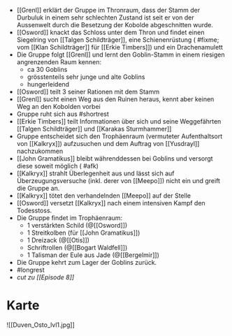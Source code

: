 - [[Grenl]] erklärt der Gruppe im Thronraum, dass der Stamm der Durbuluk in einem sehr schlechten Zustand ist seit er von der Aussenwelt durch die Besetzung der Kobolde abgeschnitten wurde.
- [[Osword]] knackt das Schloss unter dem Thron und findet einen Siegelring von [[Talgen Schildträger]], eine Schienenrüstung ( #fixme; vom [[Klan Schildträger]] für [[Erkie Timbers]]) und ein Drachenamulett 
- Die Gruppe folgt [[Grenl]] und lernt den Goblin-Stamm in einem riesigen angrenzenden Raum kennen: 
	- ca 30 Goblins
	- grösstenteils sehr junge und alte Goblins
	- hungerleidend
- [[Osword]] teilt 3 seiner Rationen mit dem Stamm
- [[Grenl]] sucht einen Weg aus den Ruinen heraus, kennt aber keinen Weg an den Kobolden vorbei
- Gruppe ruht sich aus #shortrest
- [[Erkie Timbers]] teilt Informationen über sich und seine Weggefährten [[Talgen Schildträger]] und [[Karakas Sturmhammer]]
- Gruppe entscheidet sich den Trophäenraum (vermuteter Aufenthaltsort von [[Kalkryx]]) aufzusuchen und dem Auftrag von [[Yusdrayl]] nachzukommen
- [[John Gramatikus]] bleibt währenddessen bei Goblins und versorgt diese soweit möglich ( #afk)
- [[Kalkryx]] strahlt Überlegenheit aus und lässt sich auf Überzeugungsversuche (inkl. derer von [[Meepo]]) nicht ein und greift die Gruppe an.
- [[Kalkryx]] tötet den verhandelnden [[Meepo]] auf der Stelle
- [[Osword]] versetzt [[Kalkryx]] nach einem intensiven Kampf den Todesstoss.
- Die Gruppe findet im Trophäenraum:
	- 1 verstärkten Schild (@[[Osword]])
	- 1 Streitkolben (für [[John Gramatikus]])
	- 1 Dreizack (@[[Otis]])
	- Schriftrollen (@[[Bogart Waldfell]])
	- 1 Talisman der Eule aus Jade (@[[Bergelmir]])
- Die Gruppe kehrt zum Lager der Goblins zurück. 
- #longrest 
- *cut zu [[Episode 8]]*

# Karte

![[Duven_Osto_lvl1.jpg]]